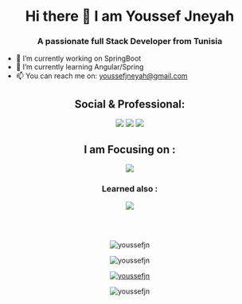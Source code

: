 
<h1 align="center"> Hi there 👋 I am Youssef Jneyah </h1>
<h3 align="center">A passionate full Stack Developer from Tunisia </h3>

- 🔭 I’m currently working on SpringBoot
- 🌱 I’m currently learning Angular/Spring
- 📫 You can reach me on: <a href="mailto:youssefjneyah@gmail.com?"></a> youssefjneyah@gmail.com 
<h2 align="center">Social & Professional: </h2>
<div align="center" >
  <a href="mailto:youssefjneyah@gmail.com?"><img src="https://img.shields.io/badge/gmail-%23DD0031.svg?&style=for-the-badge&logo=gmail&logoColor=white"/></a>
<a href="https://api.whatsapp.com/send?phone=21650252392"><img src="https://img.shields.io/badge/WhatsApp-25D366?style=for-the-badge&logo=whatsapp&logoColor=white"/></a>
<a href="https://www.linkedin.com/in/youssef-jneyah/?"><img src="https://img.shields.io/badge/LinkedIn-0077B5?style=for-the-badge&logo=linkedin&logoColor=white"/></a>
</div>
<h2 align="center">I am Focusing on : </h2>
<p align="center">
  <a href="https://skillicons.dev">
    <img src="https://skillicons.dev/icons?i=angular,bootstrap,css,html,js,ts,java,spring,maven,mysql&theme=light" />
  </a>
</p>
<h3 align="center">Learned also : </h2>
<p align="center">
  <a href="https://skillicons.dev">
    <img src="https://skillicons.dev/icons?i=c,cpp,php,py&theme=light" />
  </a>
</p>
</br>
</br>
<p align="center"> <img src="https://komarev.com/ghpvc/?username=youssefjn&label=Profile%20views&color=0e75b6&style=flat" alt="youssefjn" /> </p>

<p align="center"> <img src="https://github-readme-stats.vercel.app/api?username=youssefjn&show_icons=true&theme=github_dark" alt="youssefjn" />
<p align="center"> <a href="https://github.com/ryo-ma/github-profile-trophy"><img src="https://github-profile-trophy.vercel.app/?username=youssefjn&column=3&theme=onestar"&no-frame=true alt="youssefjn" /></a> </p>
<p align="center"><img  src="https://github-readme-stats.vercel.app/api/top-langs?username=youssefjn&show_icons=true&locale=en&layout=compact&size_weight=0.5&count_weight=0.5&theme=github_dark" alt="youssefjn" /></p>
